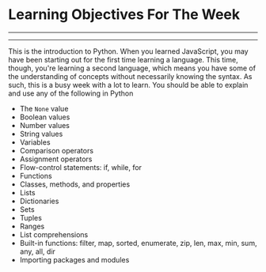 # Learning Objectives For The Week
________________________________________________________________________________
<!-- @import "[TOC]" {cmd="toc" depthFrom=2 depthTo=6 orderedList=false} -->
________________________________________________________________________________

This is the introduction to Python. When you learned JavaScript, you may have
been starting out for the first time learning a language. This time, though,
you're learning a second language, which means you have some of the
understanding of concepts without necessarily knowing the syntax. As such, this
is a busy week with a lot to learn. You should be able to explain and use any
of the following in Python

* The `None` value
* Boolean values
* Number values
* String values
* Variables
* Comparison operators
* Assignment operators
* Flow-control statements: if, while, for
* Functions
* Classes, methods, and properties
* Lists
* Dictionaries
* Sets
* Tuples
* Ranges
* List comprehensions
* Built-in functions: filter, map, sorted, enumerate, zip, len, max, min, sum,
  any, all, dir
* Importing packages and modules
